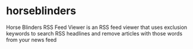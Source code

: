 # horseblinders
Horse Blinders RSS Feed Viewer is an RSS feed viewer that uses exclusion keywords to search RSS headlines and remove articles with those words from your news feed
